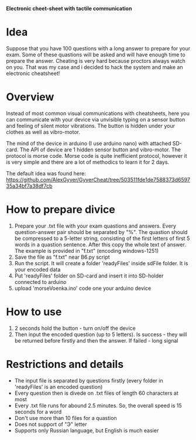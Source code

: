**Electronic cheet-sheet with tactile communication**

# Idea 
Suppose that you have 100 questions with a long answer to prepare for your exam. Some of these quastions will be asked and will have enough time to prepare the answer. Cheating is very hard because proctors always watch on you. 
That was my case and i decided to hack the system and make an electronic cheatsheet!

# Overview
Instead of most common visual communications with cheatsheets, here you can communicate with your device via unvisible typing on a sensor button and feeling of silent motor vibrations. The button is hidden under your clothes as well as vibro-motor.

The mind of the device in arduino (I use arduino nano) with attached SD-card.
The API of device are 1 hidden sensor button and vibro-motor. The protocol is morse code.
Morse code is quite inefficient protocol, however it is very simple and there are a lot of methodics to learn it for 2 days.

The default idea was found here: https://github.com/AlexGyver/GyverCheat/tree/503511fde1de7588373d659735a34bf7a38df7cb

# How to prepare divice
1. Prepare your .txt file with your exam quastions and answers. Every question-answer pair should be separated by "%". The quastion should be compressed to a 5-letter string, consisting of the first letters of first 5 words in a quastion sentence. After this copy the whole text of answer. The example is provided in "f.txt" (encoding windows-1251)
2. Save the file as "f.txt" near B6.py script
3. Run the script. It will create a folder 'readyFiles' inside sdFile folder. It is your encoded data
4. Put 'readyFiles' folder on SD-card and insert it into SD-holder connected to arduino
5. upload 'morseVoenka.ino' code one your arduino device

# How to use
1. 2 seconds hold the button - turn on/off the device
2. Then input the encoded question (up to 5 letters). Is success - they will be returned before firstly and then the answer. If failed - long signal

# Restrictions and details
* The input file is separated by questions firstly (every folder in 'readyFiles' is an encoded question)
* Every question then is divede on .txt files of length 60 characters at most
* Every .txt file runs for abound 2.5 minutes. So, the overall speed is 15 seconds for a word
* Don't use more than 10 files for a quastion
* Does not support of "Э" letter
* Supports only Russian language, but English is much easier
